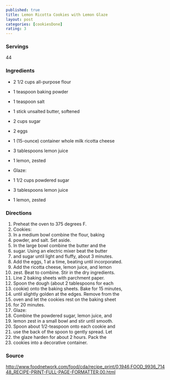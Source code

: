```yaml
---
published: true
title: Lemon Ricotta Cookies with Lemon Glaze 
layout: post
categories: [cookiesDone]
rating: 3
---
```

### Servings
44

### Ingredients
- 2 1/2 cups all-purpose flour
- 1 teaspoon baking powder
- 1 teaspoon salt
- 1 stick unsalted butter, softened
- 2 cups sugar
- 2 eggs
- 1 (15-ounce) container whole milk ricotta cheese
- 3 tablespoons lemon juice
- 1 lemon, zested

- Glaze:

- 1 1/2 cups powdered sugar
- 3 tablespoons lemon juice
- 1 lemon, zested

### Directions
1. Preheat the oven to 375 degrees F.
2. Cookies:
3. In a medium bowl combine the flour, baking
4. powder, and salt. Set aside.
5. In the large bowl combine the butter and the
6. sugar. Using an electric mixer beat the butter
7. and sugar until light and fluffy, about 3 minutes.
8. Add the eggs, 1 at a time, beating until incorporated.
9. Add the ricotta cheese, lemon juice, and lemon
10. zest. Beat to combine. Stir in the dry ingredients.
11. Line 2 baking sheets with parchment paper.
12. Spoon the dough (about 2 tablespoons for each
13. cookie) onto the baking sheets. Bake for 15 minutes,
14. until slightly golden at the edges. Remove from the
15. oven and let the cookies rest on the baking sheet
16. for 20 minutes.
17. Glaze:
18. Combine the powdered sugar, lemon juice, and
19. lemon zest in a small bowl and stir until smooth.
20. Spoon about 1/2-teaspoon onto each cookie and
21. use the back of the spoon to gently spread. Let
22. the glaze harden for about 2 hours. Pack the
23. cookies into a decorative container.

### Source
<a href="http://www.foodnetwork.com/food/cda/recipe_print/0,1946,FOOD_9936_71448_RECIPE-PRINT-FULL-PAGE-FORMATTER,00.html" target="new">http://www.foodnetwork.com/food/cda/recipe_print/0,1946,FOOD_9936_71448_RECIPE-PRINT-FULL-PAGE-FORMATTER,00.html</a>
